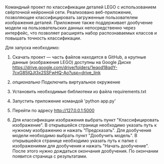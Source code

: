Командный проект по классификации деталей LEGO с использованием свёрточной нейронной сети. Реализовано веб-приложение, позволяющее классифицировать загруженные пользователем изображения деталей. Приложение также поддерживает дообучение модели на пользовательских данных непосредственно через интерфейс, что позволяет расширять набор распознаваемых классов и повышать точность классификации.

Для запуска необходимо:
1) Скачать проект — часть файлов находится в GitHub, а крупные данные (изображения LEGO) доступны на Google Диске https://drive.google.com/drive/folders/1eqod18qdY-7cxG85IQJt3x2SSFwHQ-Ao?usp=drive_link
2) *опционально* Подключить виртуальное окружение
3) Установить необходимые библиотеки из файла requirements.txt
4) Запустить приложение командой 'python app.py'
5) Перейти по адресу http://127.0.0.1:5000

6) Для классификации изображения выбрать пункт "Классифицировать изображение". В открывшейся странице необходимо указать путь к нужному изображению и нажать "Предсказать". 
Для дообучения модели необходимо выбрать пункт "Дообучить модель". В открывшейся странице необходимо указать путь к папке с изображениями для дообучения и нажать "Начать дообучение". После этого нужно дождаться окончания дообучения. По окончании появится страница с результатами. 

